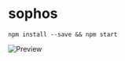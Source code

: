 # sophos

`npm install --save && npm start`

![Preview](http://dl.dropbox.com/u/30949350/Sophos_216.png "Preview")
